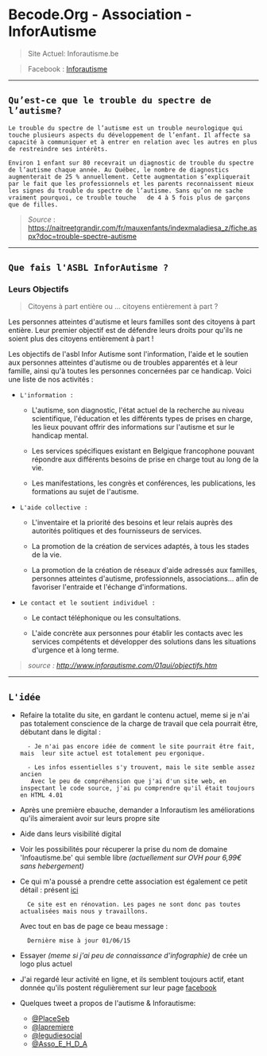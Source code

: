 

# Becode.Org - Association - InforAutisme
> Site Actuel: Inforautisme.be

> Facebook : [Inforautisme](https://www.facebook.com/Inforautisme)

---
## `Qu’est-ce que le trouble du spectre de l’autisme?`

    Le trouble du spectre de l’autisme est un trouble neurologique qui touche plusieurs aspects du développement de l’enfant. Il affecte sa capacité à communiquer et à entrer en relation avec les autres en plus de restreindre ses intérêts.

    Environ 1 enfant sur 80 recevrait un diagnostic de trouble du spectre de l’autisme chaque année. Au Québec, le nombre de diagnostics augmenterait de 25 % annuellement. Cette augmentation s’expliquerait par le fait que les professionnels et les parents reconnaissent mieux les signes du trouble du spectre de l’autisme. Sans qu’on ne sache vraiment pourquoi, ce trouble touche   de 4 à 5 fois plus de garçons que de filles.

>_Source_ : 
https://naitreetgrandir.com/fr/mauxenfants/indexmaladiesa_z/fiche.aspx?doc=trouble-spectre-autisme

---

## `Que fais l'ASBL InforAutisme ?`

### Leurs Objectifs

>Citoyens à part entière ou ... citoyens entièrement à part ?

Les personnes atteintes d'autisme et leurs familles sont des citoyens à part entière. Leur premier objectif est de défendre leurs droits pour qu'ils ne soient plus des citoyens entièrement à part !

Les objectifs de l'asbl Infor Autisme sont l'information, l'aide et le soutien aux personnes atteintes d'autisme ou de troubles apparentés et à leur famille, ainsi qu'à toutes les personnes concernées par ce handicap. Voici une liste de nos activités :



- `L'information :`
    - L'autisme, son diagnostic, l'état actuel de la recherche au niveau scientifique, l'éducation et les différents types de prises en charge, les lieux pouvant offrir des informations sur l'autisme et sur le handicap mental.

    - Les services spécifiques existant en Belgique francophone pouvant répondre aux différents besoins de prise en charge tout au long de la vie.

    - Les manifestations, les congrès et conférences, les publications, les formations au sujet de l'autisme.


- `L'aide collective : `
    - L'inventaire et la priorité des besoins et leur relais auprès des autorités politiques et des fournisseurs de services.

    - La promotion de la création de services adaptés, à tous les stades de la vie.

    - La promotion de la création de réseaux d'aide adressés aux familles, personnes atteintes d'autisme, professionnels, associations... afin de favoriser l'entraide et l'échange d'informations.

- `Le contact et le soutient individuel :`
    - Le contact téléphonique ou les consultations.

    - L'aide concrète aux personnes pour établir les contacts avec les services compétents et développer des solutions dans les situations d'urgence et à long terme.

> _source : http://www.inforautisme.com/01qui/objectifs.htm_


---

## `L'idée`

- Refaire la totalite du site, en gardant le contenu actuel, meme si je n'ai pas totalement conscience de la charge de travail que cela pourrait être, débutant dans le digital : 

        - Je n'ai pas encore idée de comment le site pourrait être fait, mais  leur site actuel est totalement peu ergonique.

        - Les infos essentielles s'y trouvent, mais le site semble assez ancien
         Avec le peu de compréhension que j'ai d'un site web, en inspectant le code source, j'ai pu comprendre qu'il était toujours en HTML 4.01

- Après une première ebauche, demander a Inforautism les améliorations qu'ils aimeraient avoir sur leurs propre site

- Aide dans leurs visibilité digital 

- Voir les possibilités pour récuperer la prise du nom de domaine 'Infoautisme.be' qui semble libre _(actuellement sur OVH pour 6,99€ sans hebergement)_

- Ce qui m'a poussé a prendre cette association est également ce petit détail :
présent [ici](http://www.inforautisme.com/01qui/index.htm)
    
        Ce site est en rénovation. Les pages ne sont donc pas toutes actualisées mais nous y travaillons.
    Avec tout en bas de page ce beau message : 
    
        Dernière mise à jour 01/06/15

- Essayer _(meme si j'ai peu de connaissance d'infographie)_ de crée un logo plus actuel 

- J'ai regardé leur activité en ligne, et ils semblent toujours actif, etant donnée qu'ils postent régulièrement sur leur page [facebook](https://www.facebook.com/Inforautisme/)

- Quelques tweet a propos de l'autisme & Inforautisme:
    - [@PlaceSeb](https://twitter.com/PlaceSeb/status/1004363878480973824)
    - [@lapremiere](https://twitter.com/lapremiere/status/1004235909510979584)
    - [@legudiesocial](https://twitter.com/leguidesocial/status/981118722546065408)
    - [@Asso_E_H_D_A](https://twitter.com/Asso_E_H_D_A/status/980425302361899008)




